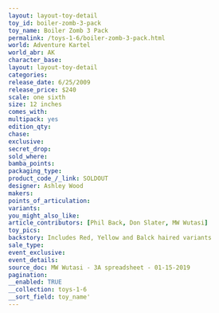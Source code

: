 ```yaml
---
layout: layout-toy-detail 
toy_id: boiler-zomb-3-pack
toy_name: Boiler Zomb 3 Pack
permalink: /toys-1-6/boiler-zomb-3-pack.html
world: Adventure Kartel
world_abr: AK
character_base: 
layout: layout-toy-detail
categories: 
release_date: 6/25/2009
release_price: $240 
scale: one sixth
size: 12 inches
comes_with: 
multipack: yes
edition_qty: 
chase: 
exclusive: 
secret_drop: 
sold_where: 
bamba_points: 
packaging_type: 
product_code_/_link: SOLDOUT
designer: Ashley Wood
makers: 
points_of_articulation: 
variants: 
you_might_also_like: 
article_contributors: [Phil Back, Don Slater, MW Wutasi]
toy_pics: 
backstory: Includes Red, Yellow and Balck haired variants
sale_type: 
event_exclusive: 
event_details: 
source_doc: MW Wutasi - 3A spreadsheet - 01-15-2019
pagination: 
__enabled: TRUE
__collection: toys-1-6
__sort_field: toy_name'
---
```

